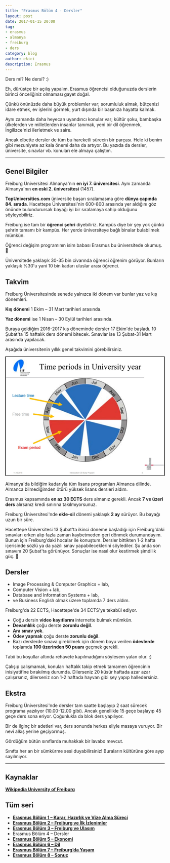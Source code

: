 ```yaml
---
title: "Erasmus Bölüm 4 - Dersler"
layout: post
date: 2017-01-15 20:00
tag:
- erasmus
- almanya
- freiburg
- ders
category: blog
author: ekici
description: Erasmus
---
```


Ders mi? Ne dersi? :)

Eh, dürüstçe bir açılış yapalım. Erasmus öğrencisi olduğunuzda derslerin birinci önceliğiniz olmaması gayet doğal.

Çünkü önünüzde daha büyük problemler var; sorumluluk almak, bütçenizi idare etmek, ev işlerini görmek, yurt dışında bir başınıza hayatta kalmak.

Aynı zamanda daha heyecan uyandırıcı konular var; kültür şoku, bambaşka ülkelerden ve milletlerden insanlar tanımak, yeni bir dil öğrenmek, İngilizce'nizi ilerletmek ve saire.

Ancak elbette dersler de tüm bu hareketli sürecin bir parçası. Hele ki benim gibi mezuniyete az kala önemi daha da artıyor. Bu yazıda da dersler, üniversite, sınavlar vb. konuları ele almaya çalıştım.

---

## Genel Bilgiler

Freiburg Üniversitesi Almanya'nın **en iyi 7. üniversitesi**. Aynı zamanda Almanya'nın **en eski 2. üniversitesi** (1457).

**TopUniversities.com** üniversite başarı sıralamasına göre **dünya çapında 84. sırada**. Hacettepe Üniversitesi'nin 600-800 arasında yer aldığını göz önünde bulundurursak bayağı iyi bir sıralamaya sahip olduğunu söyleyebiliriz.

Freiburg ise tam bir **öğrenci şehri** diyebiliriz. Kampüs diye bir şey yok çünkü şehrin tamamı bir kampüs. Her yerde üniversiteye bağlı binalar bulabilmek mümkün.

Öğrenci değişim programının isim babası Erasmus bu üniversitede okumuş. 🙂

Üniversitede yaklaşık 30-35 bin civarında öğrenci öğrenim görüyor. Bunların yaklaşık %30'u yani 10 bin kadarı uluslar arası öğrenci.

## Takvim

Freiburg Üniversitesinde senede yalnızca iki dönem var bunlar yaz ve kış dönemleri.

**Kış** **dönemi** 1 Ekim &#8211; 31 Mart tarihleri arasında.

**Yaz dönemi** ise 1 Nisan &#8211; 30 Eylül tarihleri arasında.

Buraya geldiğim 2016-2017 kış döneminde dersler 17 Ekim'de başladı. 10 Şubat'ta 15 haftalık ders dönemi bitecek. Sınavlar ise 13 Şubat-31 Mart arasında yapılacak.

Aşağıda üniversitenin yıllık genel takvimini görebilirsiniz.

<p align="center">
  <img src="../assets/images/2017/erasmus/freiburg-takvim.jpg" alt="Erasmus"/>
</p>

Almanya'da bildiğim kadarıyla tüm lisans programları Almanca dilinde. Almanca bilmediğimden ötürü yüksek lisans dersleri aldım.

Erasmus kapsamında **en az 30 ECTS** ders almanız gerekli. Ancak **7 ve üzeri ders** alırsanız kredi sınırına takılmıyorsunuz.

Freiburg Üniversitesi'nde **ekle-sil** dönemi yaklaşık **2 ay** sürüyor. Bu bayağı uzun bir süre.

Hacettepe Üniversitesi 13 Şubat'ta ikinci döneme başladığı için Freiburg'daki sınavları erken alıp fazla zaman kaybetmeden geri dönmek durumundayım. Bunun için Freiburg'daki hocalar ile konuştum. Dersler bittikten 1-2 hafta içerisinde sözlü ya da yazılı sınav yapabileceklerini söylediler. Şu anda son sınavım 20 Şubat'ta görünüyor. Sonuçlar ise nasıl olur kestirmek şimdilik güç. 🙂

## Dersler

- Image Processing & Computer Graphics + lab,  
- Computer Vision + lab,
- Database and Information Systems + lab,  
- ve Business English olmak üzere toplamda 7 ders aldım. 
 
Freiburg'da 22 ECTS, Hacettepe'de 34 ECTS'ye tekabül ediyor.

* Çoğu dersin **video** **kayıtlarını** internette bulmak mümkün.
* **Devamlılık** çoğu derste **zorunlu değil**.
* **Ara sınav** **yok**.
* **Ödev yapmak** çoğu derste **zorunlu** **değil**.
* Bazı derslerde sınava girebilmek için dönem boyu verilen **ödevlerde** toplamda **100 üzerinden 50 puanı** geçmek gerekli.

Tabii bu koşullar altında rehavete kapılmadığımı söylesem yalan olur. :)

Çalışıp çalışmamak, konuları haftalık takip etmek tamamen öğrencinin inisiyatifine bırakılmış durumda. Dilerseniz 20 küsür haftada azar azar çalışırsınız, dilerseniz son 1-2 haftada hayvan gibi şey yapıp halledersiniz.

## Ekstra

Freiburg Üniversitesi'nde dersler tam saatte başlayıp 2 saat sürecek programa yazılıyor (10.00-12.00 gibi). Ancak genellikle 15 geçe başlayıp 45 geçe ders sona eriyor. Çoğunlukla da blok ders yapılıyor.

Bir de ilginç bir adetleri var, ders sonunda herkes eliyle masaya vuruyor. Bir nevi alkış yerine geçiyormuş.

Gördüğüm bütün sınıflarda muhakkak bir lavabo mevcut.

Sınıfta her an bir sümkürme sesi duyabilirsiniz! Buraların kültürüne göre ayıp sayılmıyor.

---

## Kaynaklar

**[Wikipedia University of Freiburg](https://en.wikipedia.org/wiki/University_of_Freiburg)**

## Tüm seri

- **[Erasmus Bölüm 1 – Karar, Hazırlık ve Vize Alma Süreci](http://burakekici.com/erasmus-bolum-1)**
- **[Erasmus Bölüm 2 – Freiburg ve İlk İzlenimler](http://burakekici.com/erasmus-bolum-2)**
- **[Erasmus Bölüm 3 – Freiburg ve Ulaşım](http://burakekici.com/erasmus-bolum-3)**
- Erasmus Bölüm 4 – Dersler
- **[Erasmus Bölüm 5 – Ekonomi](http://burakekici.com/erasmus-bolum-5)**
- **[Erasmus Bölüm 6 – Dil](http://burakekici.com/erasmus-bolum-6)**
- **[Erasmus Bölüm 7 – Freiburg’da Yaşam](http://burakekici.com/erasmus-bolum-7)**
- **[Erasmus Bölüm 8 – Sonuç](http://burakekici.com/erasmus-bolum-7)**
